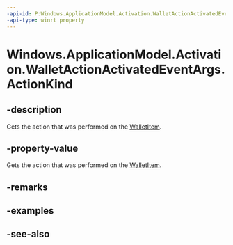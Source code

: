 ----api-id: P:Windows.ApplicationModel.Activation.WalletActionActivatedEventArgs.ActionKind
-api-type: winrt property
---<!-- Property syntaxpublic Windows.ApplicationModel.Wallet.WalletActionKind ActionKind { get; }--># Windows.ApplicationModel.Activation.WalletActionActivatedEventArgs.ActionKind## -descriptionGets the action that was performed on the [WalletItem](../windows.applicationmodel.wallet/walletitem.md).## -property-valueGets the action that was performed on the [WalletItem](../windows.applicationmodel.wallet/walletitem.md).## -remarks## -examples## -see-also
